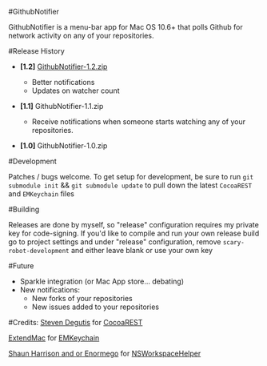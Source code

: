 #GithubNotifier

GithubNotifier is a menu-bar app for Mac OS 10.6+ that polls Github for network activity on any of your repositories.  

#Release History

- **[1.2]** [GithubNotifier-1.2.zip][8]
  - Better notifications
  - Updates on watcher count

- **[1.1]**  GithubNotifier-1.1.zip
	- Receive notifications when someone starts watching any of your repositories.  

- **[1.0]**  GithubNotifier-1.0.zip

#Development

Patches / bugs welcome.
To get setup for development, be sure to run 
`git submodule init` && `git submodule update` to pull down the latest `CocoaREST` and `EMKeychain` files

#Building

Releases are done by myself, so "release" configuration requires my
private key for code-signing.  If you'd like to compile and run your own
release build go to project settings and under "release"
configuration, remove `scary-robot-development` and either leave blank
or use your own key

#Future

- Sparkle integration (or Mac App store... debating)
- New notifications:
 	- New forks of your repositories 
	- New issues added to your repositories

#Credits:
[Steven Degutis][2] for [CocoaREST][3]

[ExtendMac][4] for [EMKeychain][5]

[Shaun Harrison and or Enormego][6] for [NSWorkspaceHelper][7]


[2]: http://degutis.org/
[3]: http://github.com/sdegutis/CocoaREST
[4]: http://extendmac.com
[5]: http://extendmac.com/EMKeychain
[6]: http://www.enormego.com
[7]: http://github.com/enormego/cocoa-helpers
[8]: https://github.com/downloads/catsby/GithubNotifier/GithubNotifier-1.2.zip
